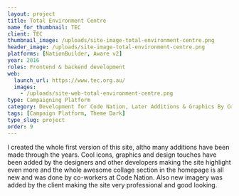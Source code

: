 ```yaml
---
layout: project
title: Total Environment Centre
name_for_thumbnail: TEC
client: TEC
thumbnail_image: /uploads/site-image-total-environment-centre.png
header_image: /uploads/site-image-total-environment-centre.png
platforms: [NationBuilder, Aware v2]
year: 2016
roles: Frontend & backend development
web:
  launch_url: https://www.tec.org.au/
  images:
    - /uploads/site-web-total-environment-centre.png
type: Campaigning Platform
category: Development for Code Nation, Later Additions & Graphics By Code Nation
tags: [Campaign Platform, Theme Dark]
type_slug: project
order: 9
---
```


I created the whole first version of this site, altho many additions have been made through the years. Cool icons, graphics and design touches have been added by the designers and other developers making the site highlight even more and the whole awesome collage section in the homepage is all new and was done by co-workers at Code Nation. Also new imagery was added by the client making the site very professional and good looking.